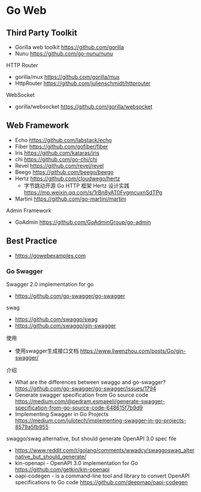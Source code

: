 # Go Web

## Third Party Toolkit
- Gorilla web toolkit https://github.com/gorilla
- Nunu https://github.com/go-nunu/nunu

HTTP Router
- gorilla/mux https://github.com/gorilla/mux
- HttpRouter https://github.com/julienschmidt/httprouter

WebSocket
- gorilla/websocket https://github.com/gorilla/websocket


## Web Framework
- Echo https://github.com/labstack/echo
- Fiber https://github.com/gofiber/fiber
- Iris https://github.com/kataras/iris
- chi https://github.com/go-chi/chi
- Revel https://github.com/revel/revel
- Beego https://github.com/beego/beego
- Hertz https://github.com/cloudwego/hertz
  - 字节跳动开源 Go HTTP 框架 Hertz 设计实践 https://mp.weixin.qq.com/s/1rBn8yAT0FvgmcuxnSdTPg
- Martini https://github.com/go-martini/martini

Admin Framework
- GoAdmin https://github.com/GoAdminGroup/go-admin


## Best Practice
- https://gowebexamples.com


### Go Swagger
Swagger 2.0 implementation for go
- https://github.com/go-swagger/go-swagger

swag
- https://github.com/swaggo/swag
- https://github.com/swaggo/gin-swagger

使用
- 使用swagger生成接口文档 https://www.liwenzhou.com/posts/Go/gin-swagger/

介绍
- What are the differences between swaggo and go-swagger? https://github.com/go-swagger/go-swagger/issues/1794
- Generate swagger specification from Go source code https://medium.com/@pedram.esmaeeli/generate-swagger-specification-from-go-source-code-648615f7b9d9
- Implementing Swagger in Go Projects https://medium.com/julotech/implementing-swagger-in-go-projects-8579a5fb955

swaggo/swag alternative, but should generate OpenAPI 3.0 spec file
- https://www.reddit.com/r/golang/comments/wwadcy/swaggoswag_alternative_but_should_generate/
- kin-openapi - OpenAPI 3.0 implementation for Go https://github.com/getkin/kin-openapi
- oapi-codegen - is a command-line tool and library to convert OpenAPI specifications to Go code https://github.com/deepmap/oapi-codegen
